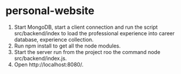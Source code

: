 # personal-website
1. Start MongoDB, start a client connection and run the script src/backend/index to load the professional experience into career database, experience collection.
2. Run npm install to get all the node modules.
3. Start the server run from the project roo the command node src/backend/index.js.
4. Open http://localhost:8080/.
